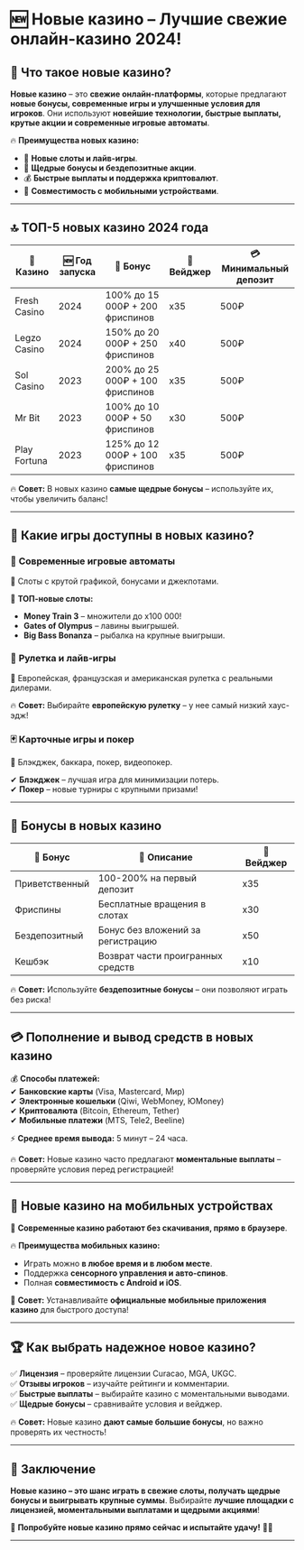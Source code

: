 # 🆕 Новые казино – Лучшие свежие онлайн-казино 2024!  

## 🎯 Что такое новые казино?  

**Новые казино** – это **свежие онлайн-платформы**, которые предлагают **новые бонусы, современные игры и улучшенные условия для игроков**. Они используют **новейшие технологии, быстрые выплаты, крутые акции и современные игровые автоматы**.  

🔥 **Преимущества новых казино:**  
- 🎰 **Новые слоты и лайв-игры**.  
- 🎁 **Щедрые бонусы и бездепозитные акции**.  
- 💰 **Быстрые выплаты и поддержка криптовалют**.  
- 📱 **Совместимость с мобильными устройствами**.  

---

## 🔝 ТОП-5 новых казино 2024 года  

| 🎰 Казино | 🆕 Год запуска | 🎁 Бонус | 🔄 Вейджер | 💳 Минимальный депозит |
|----------|----------|---------|---------|--------------|
| Fresh Casino | 2024 | 100% до 15 000₽ + 200 фриспинов | x35 | 500₽ |
| Legzo Casino | 2024 | 150% до 20 000₽ + 250 фриспинов | x40 | 500₽ |
| Sol Casino | 2023 | 200% до 25 000₽ + 100 фриспинов | x35 | 500₽ |
| Mr Bit | 2023 | 100% до 10 000₽ + 50 фриспинов | x30 | 500₽ |
| Play Fortuna | 2023 | 125% до 12 000₽ + 100 фриспинов | x35 | 500₽ |

🔥 **Совет:** В новых казино **самые щедрые бонусы** – используйте их, чтобы увеличить баланс!  

---

## 🎡 Какие игры доступны в новых казино?  

### 🎰 **Современные игровые автоматы**  
📌 Слоты с крутой графикой, бонусами и джекпотами.  

💎 **ТОП-новые слоты:**  
- **Money Train 3** – множители до x100 000!  
- **Gates of Olympus** – лавины выигрышей.  
- **Big Bass Bonanza** – рыбалка на крупные выигрыши.  

### 🎡 **Рулетка и лайв-игры**  
📌 Европейская, французская и американская рулетка с реальными дилерами.  

🔥 **Совет:** Выбирайте **европейскую рулетку** – у нее самый низкий хаус-эдж!  

### 🃏 **Карточные игры и покер**  
📌 Блэкджек, баккара, покер, видеопокер.  

✔ **Блэкджек** – лучшая игра для минимизации потерь.  
✔ **Покер** – новые турниры с крупными призами!  

---

## 🎁 Бонусы в новых казино  

| 🎁 Бонус | 📌 Описание | 🔄 Вейджер |
|---------|----------|---------|
| Приветственный | 100-200% на первый депозит | x35 |
| Фриспины | Бесплатные вращения в слотах | x30 |
| Бездепозитный | Бонус без вложений за регистрацию | x50 |
| Кешбэк | Возврат части проигранных средств | x10 |

🔥 **Совет:** Используйте **бездепозитные бонусы** – они позволяют играть без риска!  

---

## 💳 Пополнение и вывод средств в новых казино  

💰 **Способы платежей:**  
✔ **Банковские карты** (Visa, Mastercard, Мир)  
✔ **Электронные кошельки** (Qiwi, WebMoney, ЮMoney)  
✔ **Криптовалюта** (Bitcoin, Ethereum, Tether)  
✔ **Мобильные платежи** (MTS, Tele2, Beeline)  

⚡ **Среднее время вывода:** 5 минут – 24 часа.  

🔥 **Совет:** Новые казино часто предлагают **моментальные выплаты** – проверяйте условия перед регистрацией!  

---

## 📱 Новые казино на мобильных устройствах  

🎰 **Современные казино работают без скачивания, прямо в браузере**.  

🔥 **Преимущества мобильных казино:**  
- Играть можно **в любое время и в любом месте**.  
- Поддержка **сенсорного управления и авто-спинов**.  
- Полная **совместимость с Android и iOS**.  

🚀 **Совет:** Устанавливайте **официальные мобильные приложения казино** для быстрого доступа!  

---

## 🏆 Как выбрать надежное новое казино?  

✅ **Лицензия** – проверяйте лицензии Curacao, MGA, UKGC.  
✅ **Отзывы игроков** – изучайте рейтинги и комментарии.  
✅ **Быстрые выплаты** – выбирайте казино с моментальными выводами.  
✅ **Щедрые бонусы** – сравнивайте условия и вейджер.  

🔥 **Совет:** Новые казино **дают самые большие бонусы**, но важно проверять их честность!  

---

## 🏁 Заключение  

**Новые казино – это шанс играть в свежие слоты, получать щедрые бонусы и выигрывать крупные суммы**. Выбирайте **лучшие площадки с лицензией, моментальными выплатами и щедрыми акциями**!  

🚀 **Попробуйте новые казино прямо сейчас и испытайте удачу!** 🎰🔥  

---

